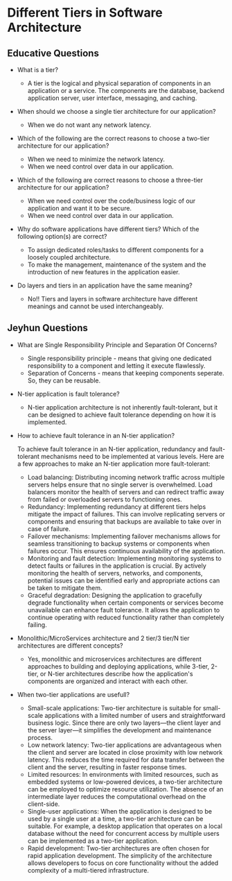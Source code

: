# Different Tiers in Software Architecture

## Educative Questions

* What is a tier?

	* A tier is the logical and physical separation of components in an application or a service. The components are the database, backend application server, user interface, messaging, and caching.

* When should we choose a single tier architecture for our application?

	* When we do not want any network latency.

* Which of the following are the correct reasons to choose a two-tier architecture for our application?

	* When we need to minimize the network latency.
	* When we need control over data in our application.

* Which of the following are correct reasons to choose a three-tier architecture for our application?

	* When we need control over the code/business logic of our application and want it to be secure.
	* When we need control over data in our application.

* Why do software applications have different tiers? Which of the following option(s) are correct?

	* To assign dedicated roles/tasks to different components for a loosely coupled architecture.
	* To make the management, maintenance of the system and the introduction of new features in the application easier.

* Do layers and tiers in an application have the same meaning?

	* No!! Tiers and layers in software architecture have different meanings and cannot be used interchangeably.

## Jeyhun Questions

* What are Single Responsibility Principle and Separation Of Concerns?
	* Single responsibility principle - means that giving one dedicated responsibility to a component and letting it execute flawlessly.
	* Separation of Concerns - means that keeping components seperate. So, they can be reusable.

* N-tier application is fault tolerance? 
	
	* N-tier application architecture is not inherently fault-tolerant, but it can be designed to achieve fault tolerance depending on how it is implemented.

* How to achieve fault tolerance in an N-tier application?
	
	To achieve fault tolerance in an N-tier application, redundancy and fault-tolerant mechanisms need to be implemented at various levels. Here are a few approaches to make an N-tier application more fault-tolerant:
	* Load balancing: Distributing incoming network traffic across multiple servers helps ensure that no single server is overwhelmed. Load balancers monitor the health of servers and can redirect traffic away from failed or overloaded servers to functioning ones.
	* Redundancy: Implementing redundancy at different tiers helps mitigate the impact of failures. This can involve replicating servers or components and ensuring that backups are available to take over in case of failure.
	* Failover mechanisms: Implementing failover mechanisms allows for seamless transitioning to backup systems or components when failures occur. This ensures continuous availability of the application.
	* Monitoring and fault detection: Implementing monitoring systems to detect faults or failures in the application is crucial. By actively monitoring the health of servers, networks, and components, potential issues can be identified early and appropriate actions can be taken to mitigate them.
	* Graceful degradation: Designing the application to gracefully degrade functionality when certain components or services become unavailable can enhance fault tolerance. It allows the application to continue operating with reduced functionality rather than completely failing.

* Monolithic/MicroServices architecture and 2 tier/3 tier/N tier architectures are different concepts?
	* Yes, monolithic and microservices architectures are different approaches to building and deploying applications, while 3-tier, 2-tier, or N-tier architectures describe how the application's components are organized and interact with each other.

* When two-tier applications are usefull?
	* Small-scale applications: Two-tier architecture is suitable for small-scale applications with a limited number of users and straightforward business logic. Since there are only two layers—the client layer and the server layer—it simplifies the development and maintenance process.
	* Low network latency: Two-tier applications are advantageous when the client and server are located in close proximity with low network latency. This reduces the time required for data transfer between the client and the server, resulting in faster response times.
	* Limited resources: In environments with limited resources, such as embedded systems or low-powered devices, a two-tier architecture can be employed to optimize resource utilization. The absence of an intermediate layer reduces the computational overhead on the client-side.
	* Single-user applications: When the application is designed to be used by a single user at a time, a two-tier architecture can be suitable. For example, a desktop application that operates on a local database without the need for concurrent access by multiple users can be implemented as a two-tier application.
	* Rapid development: Two-tier architectures are often chosen for rapid application development. The simplicity of the architecture allows developers to focus on core functionality without the added complexity of a multi-tiered infrastructure.